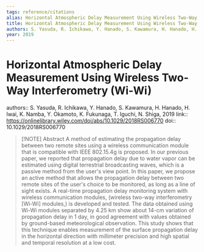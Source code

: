 ```yaml
---
tags: reference/citations
alias: Horizontal Atmospheric Delay Measurement Using Wireless Two-Way Interferometry (Wi-Wi)
title: Horizontal Atmospheric Delay Measurement Using Wireless Two-Way Interferometry (Wi-Wi)
authors: S. Yasuda, R. Ichikawa, Y. Hanado, S. Kawamura, H. Hanado, H. Iwai, K. Namba, Y. Okamoto, K. Fukunaga, T. Iguchi, N. Shiga
year: 2019
---
```

# Horizontal Atmospheric Delay Measurement Using Wireless Two-Way Interferometry (Wi-Wi)
authors:: S. Yasuda, R. Ichikawa, Y. Hanado, S. Kawamura, H. Hanado, H. Iwai, K. Namba, Y. Okamoto, K. Fukunaga, T. Iguchi, N. Shiga, 2019
link:: https://onlinelibrary.wiley.com/doi/abs/10.1029/2018RS006770
doi:: 10.1029/2018RS006770
> [!NOTE] Abstract
> A method of estimating the propagation delay between two remote sites using a wireless communication module that is compatible with IEEE 802.15.4g is proposed. In our previous paper, we reported that propagation delay due to water vapor can be estimated using digital terrestrial broadcasting waves, which is a passive method from the user's view point. In this paper, we propose an active method that allows the propagation delay between two remote sites of the user's choice to be monitored, as long as a line of sight exists. A real-time propagation delay monitoring system with wireless communication modules, (wireless two-way interferometry [Wi-Wi] modules,) is developed and tested. The data obtained using Wi-Wi modules separated by 4.25 km show about 14-cm variation of propagation delay in 1 day, in good agreement with values obtained by ground-based meteorological observation. This study shows that this technique enables measurement of the surface propagation delay in the horizontal direction with millimeter precision and high spatial and temporal resolution at a low cost.
